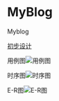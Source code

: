 # MyBlog
Myblog

[初步设计](\初步设计.md)

用例图![用例图](mdImage\MyBlogUCD.png)

时序图![时序图](mdImage\MyBlogtime.png)

E-R图![E-R图](mdImage\MyBlogE-R.png)

